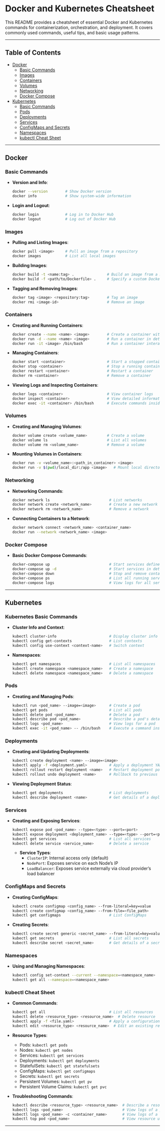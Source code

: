 # Docker and Kubernetes Cheatsheet

This README provides a cheatsheet of essential Docker and Kubernetes commands for containerization, orchestration, and deployment. It covers commonly used commands, useful tips, and basic usage patterns.

---

## Table of Contents

- [Docker](#docker)
  - [Basic Commands](#basic-commands)
  - [Images](#images)
  - [Containers](#containers)
  - [Volumes](#volumes)
  - [Networking](#networking)
  - [Docker Compose](#docker-compose)
- [Kubernetes](#kubernetes)
  - [Basic Commands](#kubernetes-basic-commands)
  - [Pods](#pods)
  - [Deployments](#deployments)
  - [Services](#services)
  - [ConfigMaps and Secrets](#configmaps-and-secrets)
  - [Namespaces](#namespaces)
  - [kubectl Cheat Sheet](#kubectl-cheat-sheet)

---

## Docker

### Basic Commands

- **Version and Info**:
  ```bash
  docker --version        # Show Docker version
  docker info             # Show system-wide information
  ```

- **Login and Logout**:
  ```bash
  docker login            # Log in to Docker Hub
  docker logout           # Log out of Docker Hub
  ```

### Images

- **Pulling and Listing Images**:
  ```bash
  docker pull <image>     # Pull an image from a repository
  docker images           # List all local images
  ```

- **Building Images**:
  ```bash
  docker build -t <name:tag> .               # Build an image from a Dockerfile in the current directory
  docker build -f <path/to/Dockerfile> .     # Specify a custom Dockerfile path
  ```

- **Tagging and Removing Images**:
  ```bash
  docker tag <image> <repository:tag>        # Tag an image
  docker rmi <image-id>                      # Remove an image
  ```

### Containers

- **Creating and Running Containers**:
  ```bash
  docker create --name <name> <image>        # Create a container without starting it
  docker run -d --name <name> <image>        # Run a container in detached mode
  docker run -it <image> /bin/bash           # Run a container interactively
  ```

- **Managing Containers**:
  ```bash
  docker start <container>                   # Start a stopped container
  docker stop <container>                    # Stop a running container
  docker restart <container>                 # Restart a container
  docker rm <container>                      # Remove a container
  ```

- **Viewing Logs and Inspecting Containers**:
  ```bash
  docker logs <container>                    # View container logs
  docker inspect <container>                 # View detailed information about a container
  docker exec -it <container> /bin/bash      # Execute commands inside a running container
  ```

### Volumes

- **Creating and Managing Volumes**:
  ```bash
  docker volume create <volume_name>         # Create a volume
  docker volume ls                           # List all volumes
  docker volume rm <volume_name>             # Remove a volume
  ```

- **Mounting Volumes in Containers**:
  ```bash
  docker run -v <volume_name>:<path_in_container> <image>
  docker run -v $(pwd)/local_dir:/app <image>   # Mount local directory
  ```

### Networking

- **Networking Commands**:
  ```bash
  docker network ls                           # List networks
  docker network create <network_name>        # Create a new network
  docker network rm <network_name>            # Remove a network
  ```

- **Connecting Containers to a Network**:
  ```bash
  docker network connect <network_name> <container_name>
  docker run --network <network_name> <image>
  ```

### Docker Compose

- **Basic Docker Compose Commands**:
  ```bash
  docker-compose up                           # Start services defined in docker-compose.yml
  docker-compose up -d                        # Start services in detached mode
  docker-compose down                         # Stop and remove containers
  docker-compose ps                           # List all running services
  docker-compose logs                         # View logs for all services
  ```

---

## Kubernetes

### Kubernetes Basic Commands

- **Cluster Info and Context**:
  ```bash
  kubectl cluster-info                        # Display cluster info
  kubectl config get-contexts                 # List contexts
  kubectl config use-context <context-name>   # Switch context
  ```

- **Namespaces**:
  ```bash
  kubectl get namespaces                      # List all namespaces
  kubectl create namespace <namespace_name>   # Create a namespace
  kubectl delete namespace <namespace_name>   # Delete a namespace
  ```

### Pods

- **Creating and Managing Pods**:
  ```bash
  kubectl run <pod_name> --image=<image>      # Create a pod
  kubectl get pods                            # List all pods
  kubectl delete pod <pod_name>               # Delete a pod
  kubectl describe pod <pod_name>             # Describe a pod's details
  kubectl logs <pod_name>                     # View logs for a pod
  kubectl exec -it <pod_name> -- /bin/bash    # Execute a command inside a pod
  ```

### Deployments

- **Creating and Updating Deployments**:
  ```bash
  kubectl create deployment <name> --image=<image>
  kubectl apply -f <deployment.yaml>          # Apply a deployment YAML file
  kubectl rollout restart deployment <name>   # Restart deployment pods
  kubectl rollout undo deployment <name>      # Rollback to previous revision
  ```

- **Viewing Deployment Status**:
  ```bash
  kubectl get deployments                     # List deployments
  kubectl describe deployment <name>          # Get details of a deployment
  ```

### Services

- **Creating and Exposing Services**:
  ```bash
  kubectl expose pod <pod_name> --type=<type> --port=<port>
  kubectl expose deployment <deployment_name> --type=<type> --port=<port>
  kubectl get services                        # List all services
  kubectl delete service <service_name>       # Delete a service
  ```

  - **Service Types**:
    - `ClusterIP`: Internal access only (default)
    - `NodePort`: Exposes service on each Node’s IP
    - `LoadBalancer`: Exposes service externally via cloud provider’s load balancer

### ConfigMaps and Secrets

- **Creating ConfigMaps**:
  ```bash
  kubectl create configmap <config_name> --from-literal=key=value
  kubectl create configmap <config_name> --from-file=<file_path>
  kubectl get configmaps                      # List ConfigMaps
  ```

- **Creating Secrets**:
  ```bash
  kubectl create secret generic <secret_name> --from-literal=key=value
  kubectl get secrets                         # List all secrets
  kubectl describe secret <secret_name>       # Get details of a secret
  ```

### Namespaces

- **Using and Managing Namespaces**:
  ```bash
  kubectl config set-context --current --namespace=<namespace_name>
  kubectl get all --namespace=<namespace_name>
  ```

### kubectl Cheat Sheet

- **Common Commands**:
  ```bash
  kubectl get all                             # List all resources
  kubectl delete <resource_type> <resource_name>  # Delete resource
  kubectl apply -f <file.yaml>                # Apply a configuration from a file
  kubectl edit <resource_type> <resource_name>  # Edit an existing resource
  ```

- **Resource Types**:
  - Pods: `kubectl get pods`
  - Nodes: `kubectl get nodes`
  - Services: `kubectl get services`
  - Deployments: `kubectl get deployments`
  - StatefulSets: `kubectl get statefulsets`
  - ConfigMaps: `kubectl get configmaps`
  - Secrets: `kubectl get secrets`
  - Persistent Volumes: `kubectl get pv`
  - Persistent Volume Claims: `kubectl get pvc`

- **Troubleshooting Commands**:
  ```bash
  kubectl describe <resource_type> <resource_name>  # Describe a resource in detail
  kubectl logs <pod_name>                           # View logs of a pod
  kubectl logs <pod_name> -c <container_name>       # View logs of a specific container
  kubectl top pod <pod_name>                        # View resource usage of a pod
  ```

---
